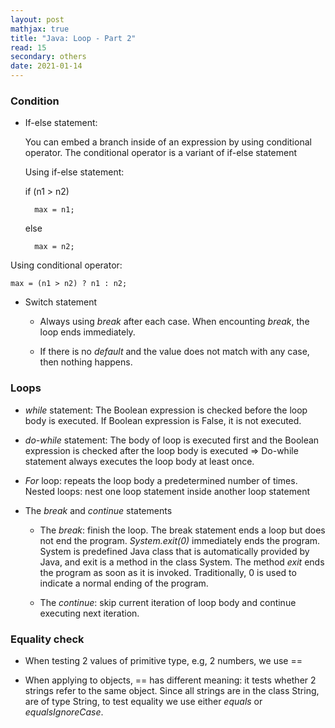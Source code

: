 ```yaml
---
layout: post
mathjax: true
title: "Java: Loop - Part 2"
read: 15
secondary: others
date: 2021-01-14
---
```

### Condition

- If-else statement: 
    
    You can embed a branch inside of an expression by using conditional operator. The conditional operator is a variant of if-else statement
  
  Using if-else statement:

    if (n1 > n2)

        max = n1; 

    else

        max = n2;

Using conditional operator:
    
    max = (n1 > n2) ? n1 : n2;

- Switch statement 

    - Always using *break* after each case. When encounting *break*, the loop ends immediately.

    - If there is no *default* and the value does not match with any case, then nothing happens.

### Loops
- *while* statement: The Boolean expression is checked before the loop body is executed. If Boolean expression is False, it is not executed.  

- *do-while* statement: The body of loop is executed first and the Boolean expression is checked after the loop body is executed => Do-while statement always executes the loop body at least once. 

- *For* loop: repeats the loop body a predetermined number of times. Nested loops: nest one loop statement inside another loop statement

- The *break* and *continue* statements

    - The *break*: finish the loop. The break statement ends a loop but does not end the program. *System.exit(0)* immediately ends the program. System is predefined Java class that is automatically provided by Java, and exit is a method in the class System. The method *exit* ends the program as soon as it is invoked. Traditionally, 0 is used to indicate a normal ending of the program.

    - The *continue*: skip current iteration of loop body and continue executing  next iteration.

### Equality check 

- When testing 2 values of primitive type, e.g, 2 numbers, we use == 

- When applying to objects, == has different meaning: it tests whether 2 strings refer to the same object. Since all strings are in the class String, are of type String, to test equality we use either *equals* or *equalsIgnoreCase*.